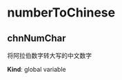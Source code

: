 # numberToChinese

<a name="chnNumChar"></a>

## chnNumChar
将阿拉伯数字转大写的中文数字

**Kind**: global variable  
